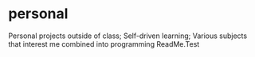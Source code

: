 # personal
Personal projects outside of class; Self-driven learning;
Various subjects that interest me combined into programming
ReadMe.Test 

